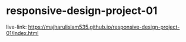 # responsive-design-project-01
live-link: https://majharulislam535.github.io/responsive-design-project-01/index.html
